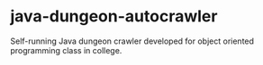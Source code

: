 # java-dungeon-autocrawler
Self-running Java dungeon crawler developed for object oriented programming class in college.
